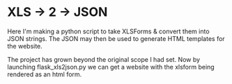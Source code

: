 # XLS -> 2 -> JSON
Here I'm making a python script to take XLSForms & convert them into JSON strings. The JSON may then be used to generate HTML templates for the website.


The project has grown beyond the original scope I had set. Now by launching flask_xls2json.py we can get a website with the xlsform being rendered as an html form.